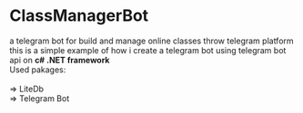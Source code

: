 # ClassManagerBot
a telegram bot for build and manage online classes throw telegram platform 
this is a simple example of how i create a telegram bot using telegram bot api on <b>c# .NET framework</b> 
<br/>
Used pakages:
<br/>
<br/>
=> <a herf="https://www.litedb.org/">LiteDb</a>
  <br/>
=> <a herf='https://github.com/TelegramBots/Telegram.Bot/'>Telegram Bot</a>

